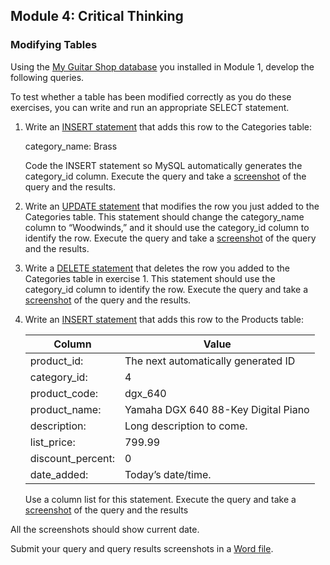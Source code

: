 ## Module 4: Critical Thinking

### **Modifying Tables**

Using the [My Guitar Shop database](../CriticalThinking1/1-1_create_my_guitar_shop.sql) you installed in Module 1, develop the following queries.

To test whether a table has been modified correctly as you do these  exercises, you can write and run an appropriate SELECT statement.

1. Write an [INSERT statement](./4-1_INSERT_INTO_categories_Brass.sql) that adds this row to the Categories table:

   category_name:        Brass

   Code the INSERT statement so MySQL automatically generates the  category_id column. Execute the query and take a [screenshot](./4-1_INSERT_INTO_categories_Brass.png) of the query and the results.

2. Write an [UPDATE  statement](./4-2_SET_category_name_Woodwinds_WHERE_category_name_Brass.sql) that modifies the row you just added to the Categories table.  This statement should change the category_name column to “Woodwinds,”  and it should use the category_id column to identify the row. Execute  the query and take a [screenshot](./4-2_SET_category_name_Woodwinds_WHERE_category_name_Brass.png) of the query and the results.

3. Write a [DELETE  statement](./4-3_DELETE_FROM_categories_WHERE_category_name_Woodwinds.sql) that deletes the row you added to the Categories table in  exercise 1. This statement should use the category_id column to identify the row. Execute the query and take a [screenshot](./4-3_DELETE_FROM_categories_WHERE_category_name_Woodwinds.png) of the query and the  results.

4. Write an [INSERT statement](./4-4_INSERT_INTO_products_Yamaha_DGX_640.sql) that adds this row to the Products table:

   | Column            | Value                               |
   | ----------------- | ----------------------------------- |
   | product_id:       | The next automatically generated ID |
   | category_id:      | 4                                   |
   | product_code:     | dgx_640                             |
   | product_name:     | Yamaha DGX 640 88-Key Digital Piano |
   | description:      | Long description to come.           |
   | list_price:       | 799.99                              |
   | discount_percent: | 0                                   |
   | date_added:       | Today’s date/time.                  |

   Use a column list for this statement. Execute the query and take a [screenshot](./4-4_INSERT_INTO_products_Yamaha_DGX_640.png) of the query and the results

All the screenshots should show current date. 

Submit your query and query results screenshots in a [Word file](./CT4_Data_Manipulation_Language.docx).